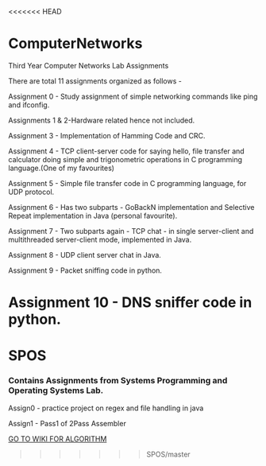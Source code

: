 <<<<<<< HEAD
# ComputerNetworks 
Third Year Computer Networks Lab Assignments

There are total 11 assignments organized as follows - 

Assignment 0 - Study assignment of simple networking commands like ping and ifconfig.

Assignments 1 & 2-Hardware related hence not included.

Assignment 3 - Implementation of Hamming Code and CRC.

Assignment 4 - TCP client-server code for saying hello, file transfer and calculator doing simple and trigonometric operations in C programming language.(One of my favourites)

Assignment 5 - Simple file transfer code in C programming language, for UDP protocol.

Assignment 6 -  Has two subparts -  GoBackN implementation and Selective Repeat implementation in Java (personal favourite).

Assignment 7 - Two subparts again -  TCP chat - in single server-client and multithreaded server-client mode, implemented in Java.

Assignment 8 - UDP client server chat in Java.

Assignment 9 - Packet sniffing code in python.

Assignment 10 - DNS sniffer code in python.
=======
# SPOS
### Contains Assignments from Systems Programming and Operating Systems Lab.
Assign0 - practice project on regex and file handling in java

Assign1 - Pass1 of 2Pass Assembler 

[GO TO WIKI FOR ALGORITHM](https://github.com/TanishaShrotriya/SPOS/wiki)


  
>>>>>>> SPOS/master
